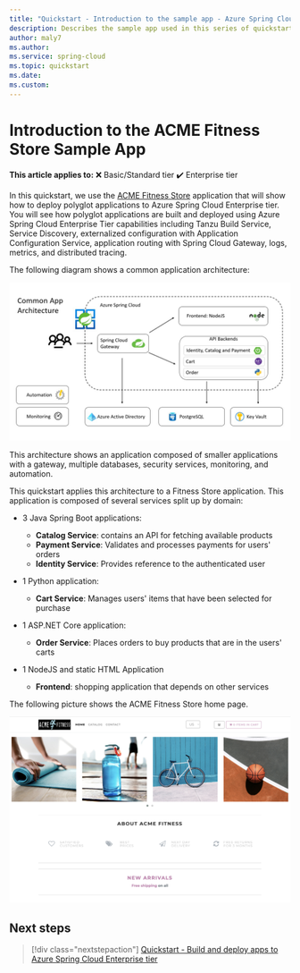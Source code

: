 ```yaml
---
title: "Quickstart - Introduction to the sample app - Azure Spring Cloud Enterprise Tier"
description: Describes the sample app used in this series of quickstarts for deployment to Azure Spring Cloud Enterprise Tier.
author: maly7
ms.author: 
ms.service: spring-cloud
ms.topic: quickstart
ms.date: 
ms.custom:
---
```


# Introduction to the ACME Fitness Store Sample App

**This article applies to:** ❌ Basic/Standard tier ✔️ Enterprise tier

In this quickstart, we use the [ACME Fitness Store](https://github.com/Azure-Samples/acme-fitness-store) application that will show how to deploy polyglot applications to Azure Spring Cloud Enterprise tier. You will see how polyglot applications are built and deployed using Azure Spring Cloud Enterprise Tier capabilities including Tanzu Build Service, Service Discovery, externalized configuration with Application Configuration Service, application routing with Spring Cloud Gateway, logs, metrics, and distributed tracing.

The following diagram shows a common application architecture:

![Architecture of the ACME Fitness Store](media/acme-store-quickstart-introduction/architecture.jpg)

This architecture shows an application composed of smaller applications with a gateway, multiple databases, security services, monitoring, and automation.

This quickstart applies this architecture to a Fitness Store application. This application is composed of several services split up by domain:

- 3 Java Spring Boot applications:
  - **Catalog Service**: contains an API for fetching available products
  - **Payment Service**: Validates and processes payments for users' orders
  - **Identity Service**: Provides reference to the authenticated user

- 1 Python application:
  - **Cart Service**: Manages users' items that have been selected for purchase

- 1 ASP.NET Core application:
  - **Order Service**: Places orders to buy products that are in the users' carts

- 1 NodeJS and static HTML Application
  - **Frontend**: shopping application that depends on other services

The following picture shows the ACME Fitness Store home page.

![The ACME Fitness Store Application](media/acme-store-quickstart-introduction/homepage.png)

## Next steps

> [!div class="nextstepaction"]
> [Quickstart - Build and deploy apps to Azure Spring Cloud Enterprise tier](quickstart-deploy-apps-enterprise.md)
